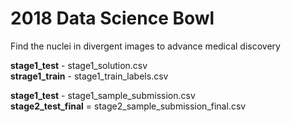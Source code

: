 # 2018 Data Science Bowl
Find the nuclei in divergent images to advance medical discovery

**stage1_test** - stage1_solution.csv <br>
**strage1_train** - stage1_train_labels.csv

**stage1_test** - stage1_sample_submission.csv <br> 
**stage2_test_final** = stage2_sample_submission_final.csv
